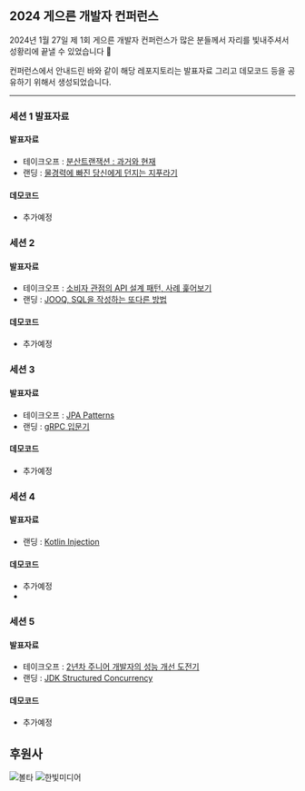 ## 2024 게으른 개발자 컨퍼런스 

2024년 1월 27일 제 1회 게으른 개발자 컨퍼런스가 많은 분들께서 자리를 빛내주셔서 성황리에 끝낼 수 있었습니다 🙌

컨퍼런스에서 안내드린 바와 같이 해당 레포지토리는 발표자료 그리고 데모코드 등을 공유하기 위해서 생성되었습니다.

---
 
### 세션 1 발표자료
#### 발표자료
+ 테이크오프 : [분산트랜잭션 : 과거와 현재](/presentation/lazydev_테이크오프_세션1_분산트랜잭션%20과거와%20현재.pdf)
+ 랜딩 : [물경력에 빠진 당신에게 던지는 지푸라기](/presentation/lazydev_랜딩_세션1_물경력에%20빠진%20당신에게%20던지는%20지푸라기.pdf)

#### 데모코드
+ 추가예정

### 세션 2
#### 발표자료
+ 테이크오프 : [소비자 관점의 API 설계 패턴, 사례 훑어보기](/presentation/lazydev_테이크오프_세션2_소비자%20관점의%20API%20설계%20패턴,%20사례%20훑어보기.pdf)
+ 랜딩 : [JOOQ, SQL을 작성하는 또다른 방법](/presentation/lazydev_랜딩_세션2_jOOQ,%20SQL을%20작성하는%20또다른%20방법.pdf)

#### 데모코드
+ 추가예정

### 세션 3
#### 발표자료

+ 테이크오프 : [JPA Patterns](/presentation/lazydev_테이크오프_세션3_JPA%20Patterns.pdf)
+ 랜딩 : [gRPC 입문기](/presentation/lazydev_랜딩_세션3_gRPC%20입문기.pdf)

#### 데모코드
+ 추가예정

### 세션 4 
#### 발표자료

+ 랜딩 : [Kotlin Injection](/presentation/lazydev_랜딩_세션4_Kotlin%20Injection.pdf)

#### 데모코드
+ 추가예정
+ 
### 세션 5
#### 발표자료
+ 테이크오프 : [2년차 주니어 개발자의 성능 개선 도전기](/presentation/lazydev_테이크오프_세션5_2년차%20주니어%20개발자의%20성능%20개선%20도전기.pdf)
+ 랜딩 : [JDK Structured Concurrency](/presentation/lazydev_랜딩_세션5_JDK%20Structured%20Concurrency.pdf)

#### 데모코드
+ 추가예정

## 후원사
![볼타](https://github.com/lazyconf-dev/2024-lazydevconf/assets/22961251/c7787fae-9954-4089-8378-793466777dd8)
![한빛미디어](https://github.com/lazyconf-dev/2024-lazydevconf/assets/22961251/e5d550b4-d292-44ec-b833-df5e48cfd42e)

